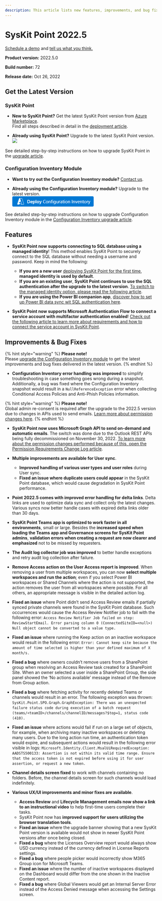 ```yaml
---
description: This article lists new features, improvements, and bug fixes in SysKit Point version 2022.5.
--- 
```


# SysKit Point 2022.5

[Schedule a demo](https://www.syskit.com/products/point/request-a-demo/) and [tell us what you think.](https://www.syskit.com/company/contact-us/)

**Product version:** 2022.5.0

**Build number:** 72

**Release date:** Oct 26, 2022

## Get the Latest Version

### SysKit Point

* **New to SysKit Point?** Get the latest SysKit Point version from [Azure Marketplace](https://azuremarketplace.microsoft.com/en-us/marketplace/apps/syskitltd.syskit_point).<br/>
    Find all steps described in detail in the [deployment article](../installation/deploy-syskit-point.md).
    
* **Already using SysKit Point?** Upgrade to the latest SysKit Point version. <br/>
[![](https://aka.ms/deploytoazurebutton)](https://portal.azure.com/#create/Microsoft.Template/uri/https%3A%2F%2Fsyskitassetsstorage.blob.core.windows.net%2Fpoint%2FUpdateFilesARM%2FPointUpdateTemplate.json)

See detailed step-by-step instructions on how to upgrade SysKit Point in the [upgrade article](../installation/upgrade-syskit-point.md).

### Configuration Inventory Module
* **Want to try out the Configuration Inventory module?** [Contact us](https://www.syskit.com/contact-us/).

* **Already using the Configuration Inventory module?** Upgrade to the latest version. <br/>
[![](../.gitbook/assets/deployconfigurationinventory.png)](https://portal.azure.com/#create/Microsoft.Template/uri/https%3A%2F%2Fsyskitdownloadsstorage.blob.core.windows.net%2Fpoint%2Fdeployment-packages%2FCimVersionUpdateTemplate.json)

See detailed step-by-step instructions on how to upgrade Configuration Inventory module in the [Configuration Inventory upgrade article](../configuration-inventory/configuration-inventory-upgrade.md).


## Features

* **SysKit Point now supports connecting to SQL database using a managed identity**! This  method enables SysKit Point to securely connect to the SQL database without needing a username and password. Keep in mind the following:
    * **If you are a new user** [deploying SysKit Point for the first time](../installation/deploy-syskit-point.md), **managed identity is used by default**.
    * **If you are an existing user**, **SysKit Point continues to use the SQL authentication after the upgrade to the latest version**. [To switch to the managed identity option, please read the following article](../configuration/upgrade-SQL-to-managed-identity-authentication.md).
    * **If you are using the Power BI companion app**, [discover how to set up Power BI data sync wit SQL authentication here](../power-bi-app/requirements.md).

* **SysKit Point now supports Microsoft Authentication Flow to connect a service account with multifactor authentication enabled**! [Check out the following article to learn more about requirements and how to connect the service account in SysKit Point](../configuration/connect-service-account.md).

## Improvements & Bug Fixes

{% hint style="warning" %}
**Please note!**  
Please [upgrade the Configuration Inventory module](../configuration-inventory/configuration-inventory-upgrade.md) to get the latest improvements and bug fixes delivered in the latest version.
{% endhint %}

* **Configuration Inventory error handling was improved** to simplify troubleshooting in case something goes wrong during a snapshot. Additionally, a bug was fixed where the Configuration Inventory snapshot would result in a `NullReferenceException` error when collecting Conditional Access Policies and Anti-Phish Policies information. 

{% hint style="warning" %}
**Please note!**  
Global admin re-consent is required after the upgrade to the 2022.5 version due to changes in APIs used to send emails. [Learn more about permission changes here](../requirements/permission-requirements-change-log.md#syskit-point-20225).
{% endhint %}

* **SysKit Point now uses Microsoft Graph API to send on-demand and automatic emails**.
The switch was done due to the Outlook REST APIs being fully decommissioned on November 30, 2022.
[To learn more about the permission changes performed because of this, open the Permission Requirements Change Log article](../requirements/permission-requirements-change-log.md).

* **Multiple improvements are available for User sync**. 
    * **Improved handling of various user types and user roles** during User sync.
    * **Fixed an issue where duplicate users could appear** in the SysKit Point database, which would cause degradation in SysKit Point performance.

* **Point 2022.5 comes with improved error handling for delta links**. Delta links are used to optimize data sync and collect only the latest changes. Various syncs now better handle cases with expired delta links older than 30 days.

* **SysKit Point Teams app is optimized to work faster in all environments**, small or large. Besides the **increased speed when loading the Teams app and Governance screens for SysKit Point admins**, **validation errors when creating a request are now clearer and emphasized** not to be missed by requesters.

* **The Audit log collector job was improved** to better handle exceptions and retry audit log collection after failure.

* **Remove Access action on the User Access report is improved**. When removing a user from multiple workspaces, you can now **select multiple workspaces and run the action**; even if you select Power BI workspaces or Shared Channels where the action is not supported, the action removes the user from all workspaces where possible. For all others, an appropriate message is visible in the detailed action log.

* **Fixed an issue** where Point didn’t send Access Review emails if partially synced private channels were found in the SysKit Point database. Such occurrences would cause the Access Review Notifier job to fail with the following error:
`Access Review Notifier Job failed on step: ReviewStartEmail. Error parsing column 0 (ConnectedSiteID=<null>) Null object cannot be converted to a value type.`

* **Fixed an issue** where running the Keep action on an inactive workspace would result in the following error: 
`Error: Cannot keep site because the amount of time selected is higher than your defined maximum of X month/s.`

* **Fixed a bug** where owners couldn’t remove users from a SharePoint group when resolving an Access Review task created for a SharePoint Site. When an owner selected a user inside a SharePoint Group, the side panel showed the ‘No actions available’ message instead of the Remove from Group action.

* **Fixed a bug** where fetching activity for recently deleted Teams or channels would result in an error. The following exception was thrown:
`SysKit.Point.SPO.Graph.GraphException: There was an unexpected failure status code during execution of a batch request (teams/<teamID>/channels/channelID/messages?$top=1, status code (410).`

* **Fixed an issue** where actions would fail if run on a large set of objects, for example, when archiving many inactive workspaces or deleting many users. Due to the long action run time, an authentication token would expire, and subsequent actions would result in the following error visible in logs:
`Microsoft.Identity.Client.MsalUiRequiredException: AADSTS500133: Assertion is not within its valid time range. Ensure that the access token is not expired before using it for user assertion, or request a new token.`

* **Channel details screen fixed** to work with channels containing no folders. Before, the channel details screen for such channels would load indefinitely.

* **Various UX/UI improvements and minor fixes are available**. 
    * **Access Review** and **Lifecycle Management emails now show a link to an instructional video** to help first-time users complete their tasks.
    * SysKit Point now has **improved support for users utilizing the browser translation tools**.
    * **Fixed an issue** where the upgrade banner showing that a new SysKit Point version is available would not show in newer SysKit Point versions after once being closed.
    * **Fixed a bug** where the Licenses Overview report would always show USD currency instead of the currency defined in License Reports settings.
    * **Fixed a bug** where people picker would incorrectly show M365 Group icon for Microsoft Teams. 
    * **Fixed an issue** where the number of inactive workspaces displayed on the Dashboard would differ from the one shown in the Inactive Content report.
    * **Fixed a bug** where Global Viewers would get an Internal Server Error instead of the Access Denied message when accessing the Settings screen. 



